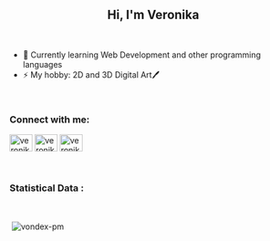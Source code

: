 <h2 align="center">Hi, I'm Veronika</h2>

<br>

- 🌱 Currently learning Web Development and other programming languages
- ⚡ My hobby: 2D and 3D Digital Art🖊️

<br>

<h3 align="left">Connect with me:</h3>
<p align="left">
  <a href="https://www.facebook.com/profile.php?id=100006774063237" target="blank"><img align="center"
      src="https://raw.githubusercontent.com/rahuldkjain/github-profile-readme-generator/master/src/images/icons/Social/facebook.svg"
      alt="veronika" height="30" width="40" /></a>
  <a href="https://www.instagram.com/_veronika.vn_/?hl=en" target="blank"><img align="center"
      src="https://raw.githubusercontent.com/rahuldkjain/github-profile-readme-generator/master/src/images/icons/Social/instagram.svg"
      alt="veronika" height="30" width="40" /></a>
   <a href="[https://www.linkedin.com/in/veronika-naydenova-867b95249/]" target="blank"><img align="center"
      src="https://raw.githubusercontent.com/rahuldkjain/github-profile-readme-generator/master/src/images/icons/Social/linkedin.svg"
      alt="veronika" height="30" width="40" /></a>
</p>

<br>

<h3>Statistical Data :</h3>

<br>

<p>&nbsp;<img align="center" src="https://github-readme-stats.vercel.app/api?username=vondex&show_icons=true&locale=en&bg_color=0d1117&text_color=ffffff&repo=convoychat"
    alt="vondex-pm" /></p>

